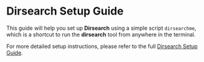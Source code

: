 # Dirsearch Setup Guide

This guide will help you set up **Dirsearch** using a simple script `dirsearchme`, which is a shortcut to run the **dirsearch** tool from anywhere in the terminal.

For more detailed setup instructions, please refer to the full [Dirsearch Setup Guide](https://github.com/mo3awya1/install-Tolls/blob/main/dirsearch_setup_guide.md).

